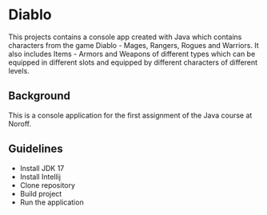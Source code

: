 # Diablo

This projects contains a console app created with Java which contains characters from the game Diablo - Mages, Rangers, Rogues and Warriors. It also includes Items - Armors and Weapons of different types which can be equipped in different slots and equipped by different characters of different levels.

## Background

This is a console application for the first assignment of the Java course at Noroff.

## Guidelines

- Install JDK 17
- Install Intellij
- Clone repository
- Build project
- Run the application


